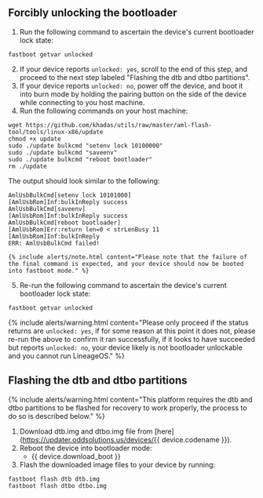 ## Forcibly unlocking the bootloader

 1. Run the following command to ascertain the device's current bootloader lock state:
 ```
 fastboot getvar unlocked
 ```
 2. If your device reports `unlocked: yes`, scroll to the end of this step, and proceed to the next step labeled "Flashing the dtb and dtbo partitions".
 3. If your device reports `unlocked: no`, power off the device, and boot it into burn mode by holding the pairing button on the side of the device while connecting to you host machine.
 4. Run the following commands on your host machine:
 ```
 wget https://github.com/khadas/utils/raw/master/aml-flash-tool/tools/linux-x86/update
 chmod +x update
 sudo ./update bulkcmd "setenv lock 10100000"
 sudo ./update bulkcmd "saveenv"
 sudo ./update bulkcmd "reboot bootloader"
 rm ./update
 ```
 The output should look similar to the following:
 ```
 AmlUsbBulkCmd[setenv lock 10101000]
 [AmlUsbRom]Inf:bulkInReply success
 AmlUsbBulkCmd[saveenv]
 [AmlUsbRom]Inf:bulkInReply success
 AmlUsbBulkCmd[reboot bootloader]
 [AmlUsbRom]Err:return len=0 < strLenBusy 11
 [AmlUsbRom]Inf:bulkInReply
 ERR: AmlUsbBulkCmd failed!
 ```
    {% include alerts/note.html content="Please note that the failure of the final command is expected, and your device should now be booted into fastboot mode." %}
 5. Re-run the following command to ascertain the device's current bootloader lock state:
 ```
 fastboot getvar unlocked
 ```
 {% include alerts/warning.html content="Please only proceed if the status returns are `unlocked: yes`, if for some reason at this point it does not, please re-run the above to confirm it ran successfully, if it looks to have succeeded but reports `unlocked: no`, your device likely is not bootloader unlockable and you cannot run LineageOS." %}

## Flashing the dtb and dtbo partitions

 {% include alerts/warning.html content="This platform requires the dtb and dtbo partitions to be flashed for recovery to work properly, the process to do so is described below." %}

 1. Download dtb.img and dtbo.img file from [here](https://updater.oddsolutions.us/devices/{{ device.codename }}).
 2. Reboot the device into bootloader mode:
     * {{ device.download_boot }}
 3. Flash the downloaded image files to your device by running:
 ```
 fastboot flash dtb dtb.img
 fastboot flash dtbo dtbo.img
 ```
